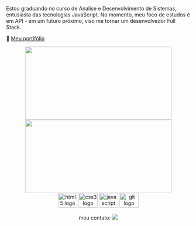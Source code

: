 Estou graduando no curso de Analise e Desenvolvimento de Sistemas, entusiasta das tecnologias JavaScript. 
No momento, meu foco de estudos é em API - em um futuro próximo, viso me tornar um desenvolvedor Full Stack.


📌 [Meu portifólio](https://lucyanovidio.vercel.app)

<div align="center">

 <div>
   <img height="200px" width="400px" src="https://github-readme-stats.vercel.app/api?username=lucyanovidio&show_icons=true&include_all_commits=true&count_private=true&hide_border=true&title_color=66cc00&icon_color=66cc00&text_color=c9d1d9&bg_color=0d1117"/>
   <img height="200px" width="400px" src="https://github-readme-stats.vercel.app/api/top-langs/?username=lucyanovidio&layout=compact&langs_count=7&hide_border=true&title_color=fff&icon_color=66cc00&text_color=fff&bg_color=0d1117"/>
 </div>
 
 <img src="https://cdn.jsdelivr.net/gh/devicons/devicon/icons/html5/html5-original.svg" height="40" width="52" alt="html5 logo" />
 <img src="https://cdn.jsdelivr.net/gh/devicons/devicon/icons/css3/css3-original.svg" height="40" width="52" alt="css3 logo" />
 <img src="https://cdn.jsdelivr.net/gh/devicons/devicon/icons/javascript/javascript-original.svg" height="40" width="52" alt="javascript logo" />
 <img src="https://cdn.jsdelivr.net/gh/devicons/devicon/icons/git/git-original.svg" height="40" width="52" alt="git logo" />

<P></P>
 meu contato:
<a href="https://wa.me/5511966058349">
   <img src="https://img.shields.io/badge/WhatsApp-25D366?style=for-the-badge&logo=whatsapp&logoColor=white" />
 </a>
